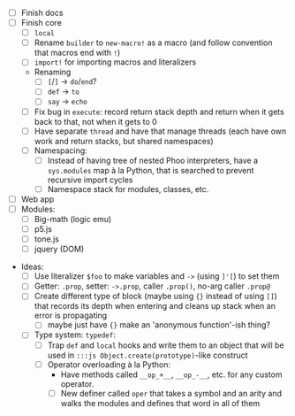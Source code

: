 * [ ] Finish docs
* [ ] Finish core
    * [ ] `local`
    * [ ] Rename `builder` to `new-macro!` as a macro (and follow convention that macros end with `!`)
    * [ ] `import!` for importing macros and literalizers
    * Renaming
        * [ ] `[`/`]` -> `do`/`end`?
        * [ ] `def` -> `to`
        * [ ] `say` -> `echo`
    * [ ] Fix bug in `execute`: record return stack depth and return when it gets back to that, not when it gets to 0
    * [ ] Have separate `thread` and have that manage threads (each have own work and return stacks, but shared namespaces)
    * [ ] Namespacing:
        * [ ] Instead of having tree of nested Phoo interpreters, have a `sys.modules` map &agrave; la Python, that is searched to prevent recursive import cycles
        * [ ] Namespace stack for modules, classes, etc.
* [ ] Web app
* [ ] Modules:
    * [ ] Big-math (logic emu)
    * [ ] p5.js
    * [ ] tone.js
    * [ ] jquery (DOM)
* Ideas:
    * [ ] Use literalizer `$foo` to make variables and `->` (using `]'[`) to set them
    * [ ] Getter: `.prop`, setter: `->.prop`, caller `.prop()`, no-arg caller `.prop@`
    * [ ] Create different type of block (maybe using `{}` instead of using `[]`) that records its depth when entering and cleans up stack when an error is propagating
        * [ ] maybe just have `{}` make an 'anonymous function'-ish thing?
    * [ ] Type system: `typedef`:
        * [ ] Trap `def` and `local` hooks and write them to an object that will be used in `:::js Object.create(prototype)`-like construct
        * [ ] Operator overloading &agrave; la Python:
            * Have methods called `__op_+__`, `__op_-__`, etc. for any custom operator.
            * [ ] New definer called `oper` that takes a symbol and an arity and walks the modules and defines that word in all of them
